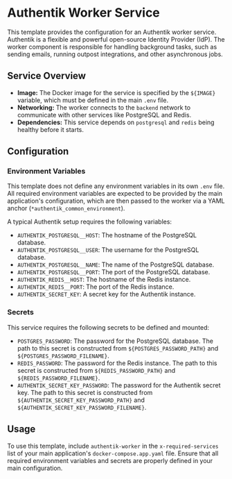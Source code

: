# Authentik Worker Service

This template provides the configuration for an Authentik worker service. Authentik is a flexible and powerful open-source Identity Provider (IdP). The worker component is responsible for handling background tasks, such as sending emails, running outpost integrations, and other asynchronous jobs.

## Service Overview

- **Image:** The Docker image for the service is specified by the `${IMAGE}` variable, which must be defined in the main `.env` file.
- **Networking:** The worker connects to the `backend` network to communicate with other services like PostgreSQL and Redis.
- **Dependencies:** This service depends on `postgresql` and `redis` being healthy before it starts.

## Configuration

### Environment Variables

This template does not define any environment variables in its own `.env` file. All required environment variables are expected to be provided by the main application's configuration, which are then passed to the worker via a YAML anchor (`*authentik_common_environment`).

A typical Authentik setup requires the following variables:

- `AUTHENTIK_POSTGRESQL__HOST`: The hostname of the PostgreSQL database.
- `AUTHENTIK_POSTGRESQL__USER`: The username for the PostgreSQL database.
- `AUTHENTIK_POSTGRESQL__NAME`: The name of the PostgreSQL database.
- `AUTHENTIK_POSTGRESQL__PORT`: The port of the PostgreSQL database.
- `AUTHENTIK_REDIS__HOST`: The hostname of the Redis instance.
- `AUTHENTIK_REDIS__PORT`: The port of the Redis instance.
- `AUTHENTIK_SECRET_KEY`: A secret key for the Authentik instance.

### Secrets

This service requires the following secrets to be defined and mounted:

- `POSTGRES_PASSWORD`: The password for the PostgreSQL database. The path to this secret is constructed from `${POSTGRES_PASSWORD_PATH}` and `${POSTGRES_PASSWORD_FILENAME}`.
- `REDIS_PASSWORD`: The password for the Redis instance. The path to this secret is constructed from `${REDIS_PASSWORD_PATH}` and `${REDIS_PASSWORD_FILENAME}`.
- `AUTHENTIK_SECRET_KEY_PASSWORD`: The password for the Authentik secret key. The path to this secret is constructed from `${AUTHENTIK_SECRET_KEY_PASSWORD_PATH}` and `${AUTHENTIK_SECRET_KEY_PASSWORD_FILENAME}`.

## Usage

To use this template, include `authentik-worker` in the `x-required-services` list of your main application's `docker-compose.app.yaml` file. Ensure that all required environment variables and secrets are properly defined in your main configuration.
